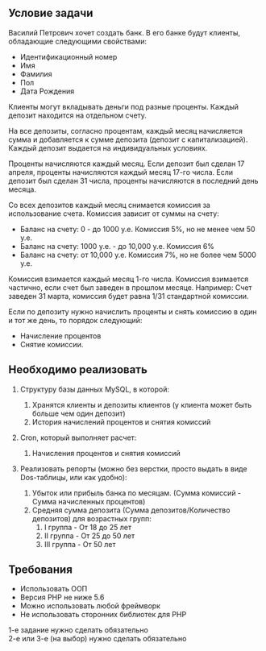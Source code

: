 ## Условие задачи
Василий Петрович хочет создать банк. В его банке будут клиенты, обладающие следующими свойствами:
* Идентификационный номер
* Имя
* Фамилия
* Пол
* Дата Рождения


Клиенты могут вкладывать деньги под разные проценты. Каждый депозит находится на отдельном счету. 

На все депозиты, согласно процентам, каждый месяц начисляется сумма и добавляется к сумме депозита (депозит с капитализацией). Каждый депозит выдается на индивидуальных условиях.

Проценты начисляются каждый месяц. Если депозит был сделан 17 апреля, проценты начисляются каждый месяц 17-го числа. Если депозит был сделан 31 числа, проценты начисляются в последний день месяца.

Со всех депозитов каждый месяц снимается комиссия за использование счета. Комиссия зависит от суммы на счету:
* Баланс на счету: 0 - до 1000 у.е. Комиссия 5%, но не менее чем 50 у.е.
* Баланс на счету: 1000 у.е. - до 10,000 у.е. Комисcия 6%
* Баланс на счету: от 10,000 у.е. Комиссия 7%, но не более чем 5000 у.е.

Комиссия взимается каждый месяц 1-го числа. Комиссия взимается частично, если счет был заведен в прошлом месяце. Например:
Счет заведен 31 марта, комиссия будет равна 1/31 стандартной комиссии.

Если по депозиту нужно начислить проценты и снять комиссию в один и тот же день, то порядок следующий:
* Начисление процентов
* Снятие комиссии.

## Необходимо реализовать
1. Структуру базы данных MySQL, в которой:
    1. Хранятся клиенты и депозиты клиентов (у клиента может быть больше чем один депозит)
    2. История начислений процентов и снятия комиссий
 
1. Cron, который выполняет расчет:
    1. Начисления процентов и снятия комиссий

3. Реализовать репорты (можно без верстки, просто выдать в виде Dos-таблицы, или как удобно):
    1. Убыток или прибыль банка по месяцам. (Сумма комиссий - Сумма начисленных процентов)
    1. Средняя сумма депозита (Сумма депозитов/Количество депозитов) для возрастных групп:
        1. I группа - От 18 до 25 лет
        1. II группа - От 25 до 50 лет
        1. III группа - От 50 лет

## Требования
* Использовать ООП
* Версия PHP не ниже 5.6
* Можно использовать любой фреймворк
* Не использовать сторонних библиотек для PHP

1-е задание нужно сделать обязательно  
2-е или 3-е (на выбор) нужно сделать обязательно